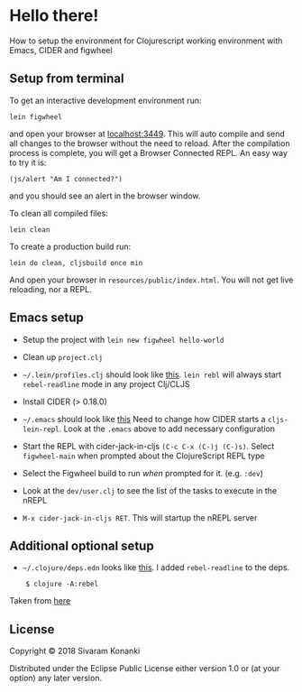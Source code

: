 # Hello there!

How to setup the environment for Clojurescript working environment with Emacs, CIDER and figwheel

## Setup from terminal

To get an interactive development environment run:

    lein figwheel

and open your browser at [localhost:3449](http://localhost:3449/).
This will auto compile and send all changes to the browser without the
need to reload. After the compilation process is complete, you will
get a Browser Connected REPL. An easy way to try it is:

    (js/alert "Am I connected?")

and you should see an alert in the browser window.

To clean all compiled files:

    lein clean

To create a production build run:

    lein do clean, cljsbuild once min

And open your browser in `resources/public/index.html`. You will not
get live reloading, nor a REPL. 

## Emacs setup

- Setup the project with `lein new figwheel hello-world`

- Clean up `project.clj`

- `~/.lein/profiles.clj` should look like [this](https://gist.github.com/sivakon/cba425ee1b2809d47c1e43001e1f1e63). `lein rebl` will always start `rebel-readline` mode in any project Clj/CLJS

- Install CIDER (> 0.18.0)

- `~/.emacs` should look like [this](https://gist.github.com/sivakon/8ce7e20f44f6c85f46714b61549080bd)
Need to change how CIDER starts a `cljs-lein-repl`. Look at the `.emacs` above to add necessary configuration

- Start the REPL with cider-jack-in-cljs `(C-c C-x (C-)j (C-)s)`. Select `figwheel-main` when prompted about the ClojureScript REPL type

- Select the Figwheel build to run *when* prompted for it. (e.g. `:dev`)

- Look at the `dev/user.clj` to see the list of the tasks to execute in the nREPL

- `M-x cider-jack-in-cljs RET`. This will startup the nREPL server

## Additional optional setup

- `~/.clojure/deps.edn` looks like [this](https://gist.github.com/sivakon/49443c243109c8398e79a32d0d5b45f8). I added `rebel-readline` to the deps.

```
	$ clojure -A:rebel
```
Taken from [here](https://github.com/bhauman/rebel-readline)

## License

Copyright © 2018 Sivaram Konanki

Distributed under the Eclipse Public License either version 1.0 or (at your option) any later version.
